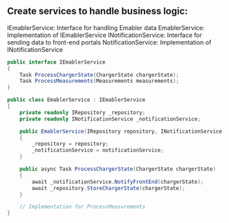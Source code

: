 ## Create services to handle business logic:

IEmablerService: Interface for handling Emabler data
EmablerService: Implementation of IEmablerService
INotificationService: Interface for sending data to front-end portals
NotificationService: Implementation of INotificationService

```cs
public interface IEmablerService
{
    Task ProcessChargerState(ChargerState chargerState);
    Task ProcessMeasurements(Measurements measurements);
}

public class EmablerService : IEmablerService
{
    private readonly IRepository _repository;
    private readonly INotificationService _notificationService;

    public EmablerService(IRepository repository, INotificationService notificationService)
    {
        _repository = repository;
        _notificationService = notificationService;
    }

    public async Task ProcessChargerState(ChargerState chargerState)
    {
        await _notificationService.NotifyFrontEnd(chargerState);
        await _repository.StoreChargerState(chargerState);
    }

    // Implementation for ProcessMeasurements
}
```